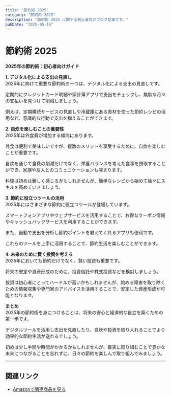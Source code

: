 ```yaml
---
title: "節約術 2025"
category: "節約術 2025"
description: "節約術 2025 に関する初心者向けブログ記事です。"
pubDate: "2025-05-16"
---
```


# 節約術 2025

**2025年の節約術：初心者向けガイド**

**1. デジタル化による支出の見直し**  
2025年に向けて重要な節約術の一つは、デジタル化による支出の見直しです。

定期的にクレジットカード明細や家計簿アプリで支出をチェックし、無駄な月々の支払いを見つけて削減しましょう。

例えば、定期購読サービスの見直しや冷蔵庫にある食材を使った節約レシピの活用など、意識的な行動で支出を抑えることができます。



**2. 自炊を楽しむことの重要性**  
2025年は外食費が増加する傾向にあります。

外食は便利で美味しいですが、複数のメリットを享受するために、自炊を楽しむことが重要です。

自炊を通じて食費の削減だけでなく、栄養バランスを考えた食事を摂取することができ、家族や友人とのコミュニケーションも深まります。

料理は初めは難しく感じるかもしれませんが、簡単なレシピから始めて徐々にスキルを高めていきましょう。



**3. 節約に役立つツールの活用**  
2025年にはさまざまな節約に役立つツールが登場しています。

スマートフォンアプリやウェブサービスを活用することで、お得なクーポン情報やキャッシュバックサービスを利用することができます。

また、自動で支出を分析し節約ポイントを教えてくれるアプリも便利です。

これらのツールを上手に活用することで、節約生活を楽しむことができます。



**4. 未来のために賢く投資を考える**  
2025年においても節約だけでなく、賢い投資も重要です。

将来の安定や資産形成のために、投資信託や株式投資などを検討しましょう。

投資は初心者にとってハードルが高いかもしれませんが、始める障害を取り除くための情報収集や専門家のアドバイスを活用することで、安定した資産形成が可能となります。



**まとめ**  
2025年の節約術を身につけることは、将来の安心と経済的な自立を築くための第一歩です。

デジタルツールを活用し支出を見直したり、自炊や投資を取り入れることでより効果的な節約生活が送れるでしょう。

初めは少し手間や時間がかかるかもしれませんが、着実に取り組むことで豊かな未来につながることを忘れずに、日々の節約を楽しんで取り組んでみましょう。



---

## 関連リンク

- [Amazonで関連商品を見る](https://www.amazon.co.jp/s?k=%E7%AF%80%E7%B4%84%E8%A1%93+2025&tag=autowritehubai-22)
